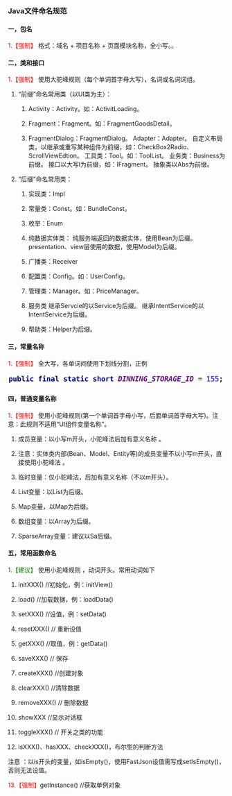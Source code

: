 ### Java文件命名规范

#### 一，包名
<font color=red>1.【强制】</font> 格式：域名 + 项目名称 + 页面模块名称，全小写。。

#### 二，类和接口

<font color=red>1.【强制】</font> 使用大驼峰规则（每个单词首字母大写），名词或名词词组。

1. “前缀”命名常用类（以UI类为主）：

   1. Activity：Activity。如：ActivitLoading。

   2. Fragment：Fragment。如：FragmentGoodsDetail。

   3. FragmentDialog：FragmentDialog。
      Adapter：Adapter。
      自定义布局类，以继承或重写某种组件为前缀，如：CheckBox2Radio、ScrollViewEdtion。
      工具类：Tool。如：ToolList。
      业务类：Business为前缀。
      接口以大写I为前缀，如：IFragment。
      抽象类以Abs为前缀。

2. “后缀”命名常用类：

   1. 实现类：Impl

   2. 常量类：Const。如：BundleConst。

   3. 枚举：Enum

   4. 纯数据实体类：
      纯服务端返回的数据实体，使用Bean为后缀。
      presentation、view层使用的数据，使用Model为后缀。

   5. 广播类：Receiver

   6. 配置类：Config。如：UserConfig。

   7. 管理类：Manager。如：PriceManager。

   8. 服务类
      继承Servcie的以Service为后缀。
      继承IntentService的以IntentService为后缀。

   9. 帮助类：Helper为后缀。

      

#### 三，常量名称

<font color=red>1.【强制】</font> 全大写，各单词间使用下划线分割，正例

![](img/4_1.png)

#### 四，普通变量名称

<font color=red>1.【强制】</font> 使用小驼峰规则(第一个单词首字母小写，后面单词首字母大写)。注意：此规则不适用“UI组件变量名称”。

1. 成员变量：以小写m开头，小驼峰法后加有意义名称 。

2. 注意：实体类内部(Bean、Model、Entity等)的成员变量不以小写m开头，直接使用小驼峰法 。

3. 临时变量：仅小驼峰法，后加有意义名称（不以m开头）。

4. List变量：以List为后缀。

5. Map变量，以Map为后缀。

6. 数组变量：以Array为后缀。

7. SparseArray变量：建议以Sa后缀。

#### 五，常用函数命名

<font color=green>1.【建议】</font> 使用小驼峰规则 ，动词开头。常用动词如下

1. initXXX()  //初始化，例：initView()

2. load()  //加载数据，例：loadData()

3. setXXX() //设值，例：setData()

4. resetXXX() // 重新设值

5. getXXX() //取值，例：getData()

6. saveXXX() // 保存

7. createXXX() //创建对象

8. clearXXX() //清除数据

9. removeXXX() // 删除数据

10. showXXX //显示对话框

11. toggleXXX() // 开关之类的功能

12. isXXX()、hasXXX、checkXXX()，布尔型的判断方法

注意 ：以is开头的变量，如isEmpty()，使用FastJson设值需写成setIsEmpty()，否则无法设值。

<font color=red>13.【强制】</font>getInstance() //获取单例对象